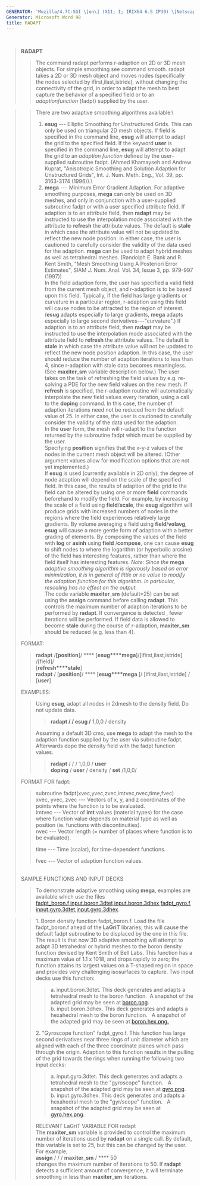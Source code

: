 ```yaml
---
GENERATOR: 'Mozilla/4.7C-SGI \[en\] (X11; I; IRIX64 6.5 IP30) \[Netscape\]'
Generator: Microsoft Word 98
title: RADAPT
---
```


 

> **RADAPT**
>
> > The command radapt performs r-adaption on 2D or 3D mesh objects. For
> > simple smoothing see command smooth. radapt takes a 2D or 3D mesh
> > object and moves nodes (specifically the nodes selected by
> > ifirst,ilast,istride), without changing the connectivity of the
> > grid, in order to adapt the mesh to best capture the behavior of a
> > specified field or to an *adaptionfunction* (fadpt) supplied by the
> > user.

> > There are two adaptive smoothing algorithms available:\
> > 1. **esug** --- Elliptic Smoothing for Unstructured Grids. This can
> > only be used on triangular 2D mesh objects. If field is specified in
> > the command line, **esug** will attempt to adapt the grid to the
> > specified field. If the keyword **user** is specified in the command
> > line, **esug** will attempt to adapt the grid to an *adaption
> > function* defined by the user-supplied subroutine fadpt. (Ahmed
> > Khamayseh and Andrew Kuprat, "Anisotropic Smoothing and Solution
> > Adaption for Unstructured Grids", Int. J. Num. Meth. Eng., Vol. 39,
> > pp. 3163-3174 (1996)).\
> > 2. **mega** --- Minimum Error Gradient Adaption. For adaptive
> > smoothing purposes, **mega** can only be used on 3D meshes, and only
> > in conjunction with a user-supplied subroutine fadpt or with a user
> > specified attribute field. If adaption is to an attribute field,
> > then **radapt** may be instructed to use the interpolation mode
> > associated with the attribute to **refresh** the attribute values.
> > The default is **stale** in which case the attribute value will not
> > be updated to reflect the new node position. In either case, the
> > user is cautioned to carefully consider the validity of the data
> > used for the adaption. **mega** can be used to adapt hybrid meshes
> > as well as tetrahedral meshes. (Randolph E. Bank and R. Kent Smith,
> > "Mesh Smoothing Using A Posteriori Error Estimates", SIAM J. Num.
> > Anal. Vol. 34, Issue 3, pp. 979-997 (1997))\
> > In the field adaption form, the user has specified a valid field
> > from the current mesh object, and r-adaption is to be based upon
> > this field. Typically, if the field has large gradients or curvature
> > in a particular region, r-adaption using this field will cause nodes
> > to be attracted to the region of interest. (**esug** adapts
> > especially to large gradients, **mega** adapts especially to large
> > second derivatives---"curvature".) If adaption is to an attribute
> > field, then **radapt** may be instructed to use the interpolation
> > mode associated with the attribute field to **refresh** the
> > attribute values. The default is **stale** in which case the
> > attribute value will not be updated to reflect the new node position
> > adaption. In this case, the user should reduce the number of
> > adaption iterations to less than 4, since r-adaption with stale data
> > becomes meaningless. (See **maxiter**\_**sm** variable description
> > below.) The user takes on the task of refreshing the field values by
> > e.g. re-solving a PDE for the new field values on the new mesh. If
> > **refresh** is specified, the r-adaption routine will automatically
> > interpolate the new field values every iteration, using a call to
> > the **doping** command. In this case, the number of adaption
> > iterations need not be reduced from the default value of 25. In
> > either case, the user is cautioned to carefully consider the
> > validity of the data used for the adaption.\
> > In the **user** form, the mesh will r-adapt to the function returned
> > by the subroutine fadpt which must be supplied by the user.\
> > Specifying **position** signifies that the x-y-z values of the nodes
> > in the current mesh object will be altered. (Other argument values
> > allow for modification options that are not yet implemented.)\
> > If **esug** is used (currently available in 2D only), the degree of
> > node adaption will depend on the scale of the specified field. In
> > this case, the results of adaption of the grid to the field can be
> > altered by using one or more **field** commands beforehand to modify
> > the field. For example, by increasing the scale of a field using
> > **field**/**scale**, the **esug** algorithm will produce grids with
> > increased numbers of nodes in the regions where the field
> > experiences relatively large gradients. By volume averaging a field
> > using **field**/**volavg**, **esug** will cause a more gentle form
> > of adaption with a better grading of elements. By composing the
> > values of the field with **log** or **asinh** using **field**
> > /**compose**, one can cause **esug** to shift nodes to where the
> > logarithm (or hyperbolic arcsine) of the field has interesting
> > features, rather than where the field itself has interesting
> > features. *Note: Since the* **mega** *adaptive smoothing algorithm
> > is rigorously based on error minimization, it is in general of
> > little or no value to modify the adaption function for this
> > algorithm. In particular, rescaling has no effect on the output.*\
> > The code variable **maxiter**\_**sm** (default=25) can be set using
> > the **assign** command before calling **radapt**. This controls the
> > maximum number of adaption iterations to be performed by **radapt**.
> > If convergence is detected , fewer iterations will be performed. If
> > field data is allowed to become **stale** during the course of
> > r-adaption, **maxiter**\_**sm** should be reduced (e.g. less than
> > 4).
>
> FORMAT:
>
> > **radapt** /**\[position**\]/ ****
> > \[**esug****mega**\]/\[ifirst,ilast,istride\] /\[field\]/\
> > \[**refresh****stale**\]\
> > **radapt** / \[**position**\]/ **** \[**esug****mega** \]/
> > \[ifirst,ilast,istride\] / \[**user**\]
>
> EXAMPLES:
>
> > Using **esug**, adapt all nodes in 2dmesh to the density field. Do
> > not update data.
> >
> > > **radapt / / esug /** 1,0,0 / density
> >
> > Assuming a default 3D cmo, use **mega** to adapt the mesh to the
> > adaption function supplied by the user via subroutine fadpt.
> > Afterwards dope the density field with the fadpt function values.
> >
> > > **radapt** / / / 1,0,0 / **user**\
> > > **doping** / **user** / density / **set** /1,0,0/
>
> FORMAT FOR fadpt:
>
> > subroutine fadpt(xvec,yvec,zvec,imtvec,nvec,time,fvec)\
> > xvec, yvec, zvec --- Vectors of x, y, and z coordinates of the
> > points where the function is to be evaluated.\
> > imtvec --- Vector of **imt** values (material types) for the case
> > where function value depends on material type as well as position
> > (ie. functions with discontinuities).\
> > nvec --- Vector length (= number of places where function is to be
> > evaluated).
> >
> > time --- Time (scalar), for time-dependent functions.
> >
> > fvec --- Vector of adaption function values.
>
> \
> SAMPLE FUNCTIONS AND INPUT DECKS
>
> > To demonstrate adaptive smoothing using **mega**, examples are
> > available which use the files
> > [fadpt\_boron.f](../../new_md/fadpt_boron.f),[input.boron.3dtet](../../new_md/input.boron.3dtet),[input.boron.3dhex](../../new_md/input.boron.3dhex),[fadpt\_gyro.f](../../new_md/fadpt_gyro.f),
> > [input.gyro.3dtet](../../new_md/input.gyro.3dtet),[input.gyro.3dhex](../../new_md/input.gyro.3dhex).

> > 1\. Boron density function fadpt\_boron.f. Load the file fadpt\_boron.f
> > ahead of the **LaGriT** libraries; this will cause the default fadpt
> > subroutine to be displaced by the one in this file. The result is that
> > now 3D adaptive smoothing will attempt to adapt 3D tetrahedral or hybrid
> > meshes to the boron density function devised by Kent Smith of Bell Labs.
> > This function has a maximum value of 1.1 x 1018, and drops rapidly to
> > zero; the function attains its largest values on a T-shaped region in
> > space and provides very challenging isosurfaces to capture. Two input
> > decks use this function:
> >
> > > a\. input.boron.3dtet. This deck generates and adapts a tetrahedral mesh
> > > to the boron function.  A snapshot of the adapted grid may be seen at
> > > [boron.png](../../images/boron.png).\
> > > b. input.boron.3dhex. This deck generates and adapts a hexahedral mesh
> > > to the boron function.   A snapshot of the adapted grid may be seen at
> > > [boron.hex.png.](../../images/boron.hex.png)
> >
> > 2\. "Gyroscope function" fadpt\_gyro.f. This function has large second
> > derivatives near three rings of unit diameter which are aligned with
> > each of the three coordinate planes which pass through the origin.
> > Adaption to this function results in the pulling of the grid towards the
> > rings when running the following two input decks:
> >
> > > a\. input.gyro.3dtet. This deck generates and adapts a tetrahedral mesh
> > > to the "gyroscope" function.   A snapshot of the adapted grid may be
> > > seen at [gyro.png](../../images/gyro.png).\
> > > b. input.gyro.3dhex. This deck generates and adapts a hexahedral mesh to
> > > the "gyr/scope" function.   A snapshot of the adapted grid may be seen
> > > at [gyro.hex.png](../../images/gyro.hex.png).
> >
> > RELEVANT LaGriT VARIABLE FOR radapt\
> > The **maxiter\_sm** variable is provided to control the maximum
> > number of iterations used by **radapt** on a single call. By
> > default, this variable is set to 25, but this can be changed by the
> > user. For example,\
> > **assign** / / / **maxiter\_sm** / **** 50\
> > changes the maximum number of iterations to 50. If **radapt**
> > detects a sufficient amount of convergence, it will terminate
> > smoothing in less than **maxiter\_sm** iterations.
